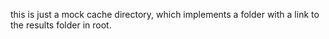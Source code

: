 this is just a mock cache directory, which implements a folder with a link to the results folder in root.
